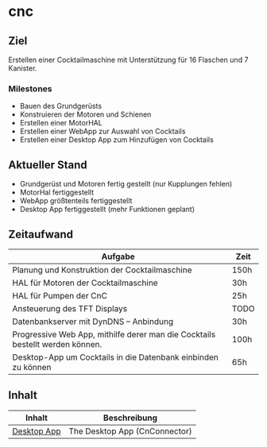 # cnc

## Ziel

Erstellen einer Cocktailmaschine mit Unterstützung für 16 Flaschen und 7 Kanister.

### Milestones

- Bauen des Grundgerüsts
- Konstruieren der Motoren und Schienen
- Erstellen einer MotorHAL
- Erstellen einer WebApp zur Auswahl von Cocktails
- Erstellen einer Desktop App zum Hinzufügen von Cocktails

## Aktueller Stand

- Grundgerüst und Motoren fertig gestellt (nur Kupplungen fehlen)
- MotorHal fertiggestellt
- WebApp größtenteils fertiggestellt
- Desktop App fertiggestellt (mehr Funktionen geplant)

## Zeitaufwand

Aufgabe  |  Zeit
-------- |  ------------
Planung und Konstruktion der Cocktailmaschine | 150h
HAL für Motoren der Cocktailmaschine | 30h
HAL für Pumpen der CnC | 25h
Ansteuerung des TFT Displays | TODO
Datenbankserver mit DynDNS – Anbindung | 30h
Progressive Web App, mithilfe derer man die Cocktails bestellt werden können. | 100h
Desktop-App um Cocktails in die Datenbank einbinden zu können | 65h

## Inhalt

Inhalt  |  Beschreibung
-------- |  ------------
[Desktop App](DesktopApp/DesktopApp.md) | The Desktop App (CnConnector)
